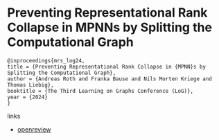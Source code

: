 # Preventing Representational Rank Collapse in MPNNs by Splitting the Computational Graph

```
@inproceedings{mrs_log24,
title = {Preventing Representational Rank Collapse in {MPNN}s by Splitting the Computational Graph},
author = {Andreas Roth and Franka Bause and Nils Morten Kriege and Thomas Liebig},
booktitle = {The Third Learning on Graphs Conference (LoG)},
year = {2024}
}
```

links
- [openreview](https://openreview.net/forum?id=DOh3hW1OZu)
